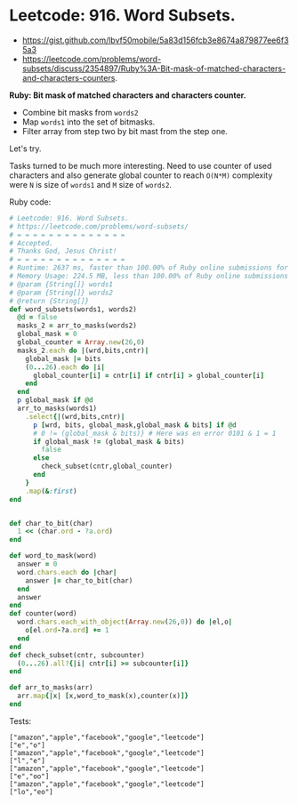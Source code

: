 # Leetcode: 916. Word Subsets.

- https://gist.github.com/lbvf50mobile/5a83d156fcb3e8674a879877ee6f35a3
- https://leetcode.com/problems/word-subsets/discuss/2354897/Ruby%3A-Bit-mask-of-matched-characters-and-characters-counters.

**Ruby: Bit mask of matched characters and characters counter.**


- Combine bit masks from `words2`
- Map `words1` into the set of bitmasks.
- Filter array from step two by bit mast from the step one.

Let's try.


Tasks turned to be much more interesting. Need to use counter of used characters and also generate global counter to reach `O(N*M)` complexity were `N` is size of `words1` and `M` size of `words2`.


Ruby code:
```Ruby
# Leetcode: 916. Word Subsets.
# https://leetcode.com/problems/word-subsets/
# = = = = = = = = = = = = = =
# Accepted.
# Thanks God, Jesus Christ!
# = = = = = = = = = = = = = =
# Runtime: 2637 ms, faster than 100.00% of Ruby online submissions for Word Subsets.
# Memory Usage: 224.5 MB, less than 100.00% of Ruby online submissions for Word Subsets.
# @param {String[]} words1
# @param {String[]} words2
# @return {String[]}
def word_subsets(words1, words2)
  @d = false
  masks_2 = arr_to_masks(words2)
  global_mask = 0
  global_counter = Array.new(26,0)
  masks_2.each do |(wrd,bits,cntr)|
    global_mask |= bits
    (0...26).each do |i|
      global_counter[i] = cntr[i] if cntr[i] > global_counter[i]
    end
  end
  p global_mask if @d
  arr_to_masks(words1)
    .select{|(wrd,bits,cntr)|
      p [wrd, bits, global_mask,global_mask & bits] if @d
      # 0 != (global_mask & bits)} # Here was en error 0101 & 1 = 1
      if global_mask != (global_mask & bits)
        false
      else
        check_subset(cntr,global_counter)
      end
    }
    .map(&:first)
end


def char_to_bit(char)
  1 << (char.ord - ?a.ord)
end

def word_to_mask(word)
  answer = 0
  word.chars.each do |char|
    answer |= char_to_bit(char)
  end
  answer
end
def counter(word)
  word.chars.each_with_object(Array.new(26,0)) do |el,o|
    o[el.ord-?a.ord] += 1
  end
end
def check_subset(cntr, subcounter)
  (0...26).all?{|i| cntr[i] >= subcounter[i]}
end

def arr_to_masks(arr)
  arr.map{|x| [x,word_to_mask(x),counter(x)]}
end
```

Tests:
```
["amazon","apple","facebook","google","leetcode"]
["e","o"]
["amazon","apple","facebook","google","leetcode"]
["l","e"]
["amazon","apple","facebook","google","leetcode"]
["e","oo"]
["amazon","apple","facebook","google","leetcode"]
["lo","eo"]
```
